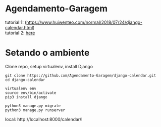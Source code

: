 # Agendamento-Garagem
tutorial 1: (https://www.huiwenteo.com/normal/2018/07/24/django-calendar.html)<br> tutorial 2: [here](https://www.huiwenteo.com/normal/2018/07/29/django-calendar-ii.html)

# Setando o ambiente
Clone repo, setup virtualenv, install Django
```
git clone https://github.com/Agendamento-Garagem/django-calendar.git
cd django-calendar

virtualenv env
source env/bin/activate
pip3 install django

python3 manage.py migrate
python3 manage.py runserver
```
local: http://localhost:8000/calendar/!
